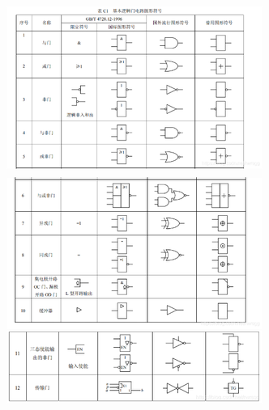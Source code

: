 ![](img\e47c04eef52d4fba84dec752463e4de4.png)

![](img\c64405f910d2669399fc494d9c966516.png)![7ce093aa93b82dbb4403e7d5e8d31a53](img\7ce093aa93b82dbb4403e7d5e8d31a53.png)
